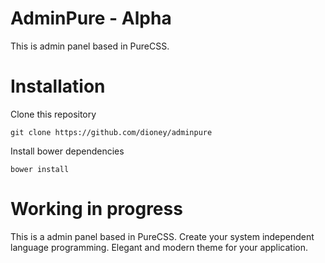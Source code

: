 # AdminPure - Alpha

This is admin panel based in PureCSS.

# Installation

Clone this repository

```
git clone https://github.com/dioney/adminpure
```
Install bower dependencies

```
bower install
```

# Working in progress

This is a admin panel based in PureCSS. Create your system independent language programming. Elegant and modern theme for your application.